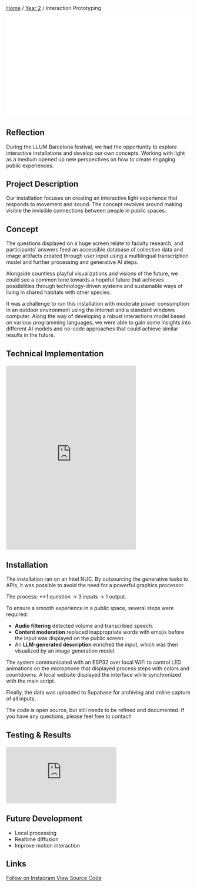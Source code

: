 <div class="breadcrumb">
    <a href="/">Home</a> <span class="breadcrumb-separator">/</span> 
    <a href="/year2">Year 2</a> <span class="breadcrumb-separator">/</span> 
    <span>Interaction Prototyping</span>
</div>

![Cover Image](../images/Cover/InteractionPrototyping.png)

## Reflection
During the LLUM Barcelona festival, we had the opportunity to explore interactive installations and develop our own concepts. Working with light as a medium opened up new perspectives on how to create engaging public experiences.

## Project Description
Our installation focuses on creating an interactive light experience that responds to movement and sound. The concept revolves around making visible the invisible connections between people in public spaces.

## Concept
The questions displayed on a huge screen relate to faculty research, and participants' answers feed an accessible database of collective data and image artifacts created through user input using a multilingual transcription model and further processing and generative AI steps.

Alongside countless playful visualizations and visions of the future, we could see a common tone towards a hopeful future that achieves possibilities through technology-driven systems and sustainable ways of living in shared habitats with other species. 

It was a challenge to run this installation with moderate power consumption in an outdoor environment using the internet and a standard windows computer. Along the way of developing a robust interactions model based on various programming languages, we were able to gain some insights into different AI models and no-code approaches that could achieve similar results in the future. 

## Technical Implementation

<div style="display: flex; justify-content: left; margin: 20px 0;">
    <iframe 
        width="70%" 
        height="500" 
        src="https://www.youtube.com/embed/wrTFjlEQWVI" 
        title="Project Demo" 
        frameborder="0" 
        allow="accelerometer; autoplay; clipboard-write; encrypted-media; gyroscope; picture-in-picture" 
        allowfullscreen>
    </iframe>
</div>

## Installation
The installation ran on an Intel NUC. By outsourcing the generative tasks to APIs, it was possible to avoid the need for a powerful graphics processor.  

The process: **1 question → 3 inputs → 1 output.  

To ensure a smooth experience in a public space, several steps were required:  
- **Audio filtering** detected volume and transcribed speech.  
- **Content moderation** replaced inappropriate words with emojis before the input was displayed on the public screen.  
- An **LLM-generated description** enriched the input, which was then visualized by an image generation model.  

The system communicated with an ESP32 over local WiFi to control LED animations on the microphone that displayed process steps with colors and countdowns. A local website displayed the interface while synchronized with the main script.  

Finally, the data was uploaded to Supabase for archiving and online capture of all inputs.  

The code is open source, but still needs to be refined and documented. If you have any questions, please feel free to contact!  


## Testing & Results

<div style="display: flex; justify-content: left; margin: 20px 0;">
    <div style="width: 70%px; height: 70%px;">
        <iframe 
            width="100%" 
            height="100%" 
            src="https://www.youtube.com/embed/ZW35Tzpu3gU" 
            title="Testing Results" 
            frameborder="0" 
            allow="accelerometer; autoplay; clipboard-write; encrypted-media; gyroscope; picture-in-picture" 
            allowfullscreen>
        </iframe>
    </div>
</div>

## Future Development
- Local processing
- Realtime diffusion
- Improve motion interaction

## Links
<div class="social-links">
    <a href="https://www.instagram.com/miralls.del.dema/" target="_blank" class="social-link">
        Follow on Instagram
    </a>
    <a href="https://github.com/marius-schairer/LLUM2025_Miralls_del_Dema" target="_blank" class="social-link">
        View Source Code
    </a>
</div>

